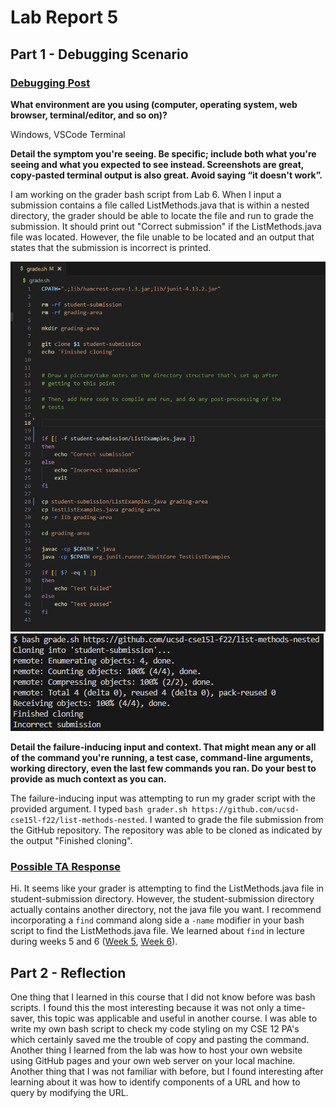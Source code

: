 # Lab Report 5

## Part 1 - Debugging Scenario

### <ins>Debugging Post</ins>

**What environment are you using (computer, operating system, web browser, terminal/editor, and so on)?**

Windows, VSCode Terminal

**Detail the symptom you're seeing. Be specific; include both what you're seeing and what you expected to see instead. Screenshots are great, copy-pasted terminal output is also great. Avoid saying “it doesn't work”.**

I am working on the grader bash script from Lab 6. When I input a submission contains a file called ListMethods.java that is within a nested directory, the grader should be able to locate the file and run to grade the submission. It should print out "Correct submission" if the ListMethods.java file was located. However, the file unable to be located and an output that states that the submission is incorrect is printed.

![Image](grader_script.png)
![Image](unexpected_output.png)

**Detail the failure-inducing input and context. That might mean any or all of the command you're running, a test case, command-line arguments, working directory, even the last few commands you ran. Do your best to provide as much context as you can.**

The failure-inducing input was attempting to run my grader script with the provided argument. I typed `bash grader.sh https://github.com/ucsd-cse15l-f22/list-methods-nested`. I wanted to grade the file submission from the GitHub repository. The repository was able to be cloned as indicated by the output "Finished cloning".

### <ins>Possible TA Response</ins>

Hi. It seems like your grader is attempting to find the ListMethods.java file in student-submission directory. However, the student-submission directory actually contains another directory, not the java file you want. I recommend incorporating a `find` command along side a `-name` modifier in your bash script to find the ListMethods.java file. We learned about `find` in lecture during weeks 5 and 6 ([Week 5](https://ucsd-cse15l-s23.github.io/week/week5/), [Week 6](https://ucsd-cse15l-s23.github.io/week/week6/)).

## Part 2 - Reflection

One thing that I learned in this course that I did not know before was bash scripts. I found this the most interesting because it was not only a time-saver, this topic was applicable and useful in another course. I was able to write my own bash script to check my code styling on my CSE 12 PA's which certainly saved me the trouble of copy and pasting the command. Another thing I learned from the lab was how to host your own website using GitHub pages and your own web server on your local machine. Another thing that I was not familiar with before, but I found interesting after learning about it was how to identify components of a URL and how to query by modifying the URL.
